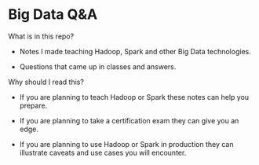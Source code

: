 Big Data Q&A
============

What is in this repo?

- Notes I made teaching Hadoop, Spark and other Big Data technologies.

- Questions that came up in classes and answers.

Why should I read this?

- If you are planning to teach Hadoop or Spark these notes can help
    you prepare.

- If you are planning to take a certification exam they can
    give you an edge.

- If you are planning to use Hadoop or Spark in production they can
    illustrate caveats and use cases you will encounter.

